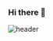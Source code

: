 ### Hi there 👋
![header](https://capsule-render.vercel.app/api?type=rounded&&color=DEDEFF&height=200&section=header&text=Cholong%20Park&fontSize=90&fontColor=FFFFFF)


<!--
**cholong2/cholong2** is a ✨ _special_ ✨ repository because its `README.md` (this file) appears on your GitHub profile.

Here are some ideas to get you started:

- 🔭 I’m currently working on ...
- 🌱 I’m currently learning ...
- 👯 I’m looking to collaborate on ...
- 🤔 I’m looking for help with ...
- 💬 Ask me about ...
- 📫 How to reach me: ...
- 😄 Pronouns: ...
- ⚡ Fun fact: ...
-->
